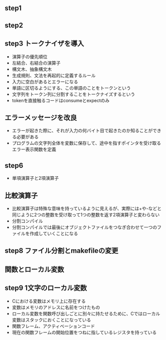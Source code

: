 ## step1
## step2
## step3 トークナイザを導入
- 演算子の優先順位
- 左結合、右結合の演算子
- 構文木、抽象構文木
- 生成規則、文法を再起的に定義するルール
- 入力に空白があるとエラーになる
- 単語に区切るようにする、この単語のことをトークンという
- 文字列をトークン列に分割することをトークナイズするという
- tokenを直接触るコードはconsumeとexpectのみ

## エラーメッセージを改良
- エラーが起きた際に、それが入力の何バイト目で起きたのか知ることができる必要がある
- プログラムの文字列全体を変数に保存して、途中を指すポインタを受け取るエラー表示関数を定義

## step6
- 単項演算子と2項演算子

## 比較演算子
- 比較演算子は特殊な意味を持っているように見えるが、実際には+や-などと同じように2つの整数を受け取って1つの整数を返す2項演算子と変わらない
- 分割コンパイル
- 分割コンパイルでは最後にオブジェクトファイルをつなぎ合わせて一つのファイルを作成していくことになる

## step8 ファイル分割とmakefileの変更
## 関数とローカル変数
## step9 1文字のローカル変数
- Cにおける変数はメモリ上に存在する
- 変数はメモリのアドレスに名前をつけたもの
- ローカル変数を関数呼び出しごとに別々に持たせるために、Cではローカル変数はスタックにおくことになっている
- 関数フレーム、アクティベーションコード
- 現在の関数フレームの開始位置をつねに指しているレジスタを持っている
